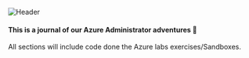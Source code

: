 ![Header](https://github.com/ShezzyBear/AZ104Journal/blob/main/AZJournal.gif)

#### This is a journal of our **Azure Administrator** adventures :tram:

All sections will include code done the Azure labs exercises/Sandboxes.